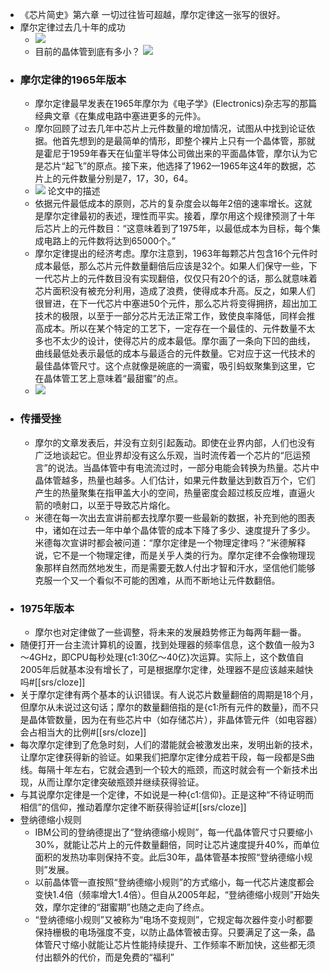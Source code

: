 - 《芯片简史》第六章 一切过往皆可超越，摩尔定律这一张写的很好。
- 摩尔定律过去几十年的成功
    - ![](https://firebasestorage.googleapis.com/v0/b/firescript-577a2.appspot.com/o/imgs%2Fapp%2Fxinyiheng%2F6Q1bisvl1l.png?alt=media&token=5db448c8-fb18-4e8a-ae53-5e6d84594fb9)
    - 目前的晶体管到底有多小？
![](https://firebasestorage.googleapis.com/v0/b/firescript-577a2.appspot.com/o/imgs%2Fapp%2Fxinyiheng%2FPHzlqF8UGw.png?alt=media&token=96b87a7d-5fee-4655-b1e3-7b354b89e333)
- ### 摩尔定律的1965年版本
    - 摩尔定律最早发表在1965年摩尔为《电子学》(Electronics)杂志写的那篇经典文章《在集成电路中塞进更多的元件》。
    - 摩尔回顾了过去几年中芯片上元件数量的增加情况，试图从中找到论证依据。他首先想到的是最简单的情形，即整个裸片上只有一个晶体管，那就是霍尼于1959年春天在仙童半导体公司做出来的平面晶体管，摩尔认为它是芯片“起飞”的原点。接下来，他选择了1962—1965年这4年的数据，芯片上的元件数量分别是7，17，30，64。
    - ![](https://firebasestorage.googleapis.com/v0/b/firescript-577a2.appspot.com/o/imgs%2Fapp%2Fxinyiheng%2FPrUnTb1E-X.png?alt=media&token=68984d88-09b6-4f01-a77d-31180b9db80d)
论文中的描述
    - 依据元件最低成本的原则，芯片的复杂度会以每年2倍的速率增长。这就是摩尔定律最初的表述，理性而平实。接着，摩尔用这个规律预测了十年后芯片上的元件数目：“这意味着到了1975年，以最低成本为目标，每个集成电路上的元件数将达到65000个。”
    - 摩尔定律提出的经济考虑。摩尔注意到，1963年每颗芯片包含16个元件时成本最低，那么芯片元件数量翻倍后应该是32个。如果人们保守一些，下一代芯片上的元件数目没有实现翻倍，仅仅只有20个的话，那么就意味着芯片面积没有被充分利用，造成了浪费，使得成本升高。反之，如果人们很冒进，在下一代芯片中塞进50个元件，那么芯片将变得拥挤，超出加工技术的极限，以至于一部分芯片无法正常工作，致使良率降低，同样会推高成本。所以在某个特定的工艺下，一定存在一个最佳的、元件数量不太多也不太少的设计，使得芯片的成本最低。摩尔画了一条向下凹的曲线，曲线最低处表示最低的成本与最适合的元件数量。它对应于这一代技术的最佳晶体管尺寸。这个点就像是碗底的一滴蜜，吸引蚂蚁聚集到这里，它在晶体管工艺上意味着“最甜蜜”的点。
    - ![](https://firebasestorage.googleapis.com/v0/b/firescript-577a2.appspot.com/o/imgs%2Fapp%2Fxinyiheng%2FC1DdKp1tXE.png?alt=media&token=07b1d41f-8a48-4b49-9580-229b2aee7063)
- ### 传播受挫
    - 摩尔的文章发表后，并没有立刻引起轰动。即使在业界内部，人们也没有广泛地谈起它。但业界却没有这么乐观，当时流传着一个芯片的“厄运预言”的说法。当晶体管中有电流流过时，一部分电能会转换为热量。芯片中晶体管越多，热量也越多。人们估计，如果元件数量达到数百万个，它们产生的热量聚集在指甲盖大小的空间，热量密度会超过核反应堆，直逼火箭的喷射口，以至于导致芯片熔化。
    - 米德在每一次出去宣讲前都去找摩尔要一些最新的数据，补充到他的图表中，诸如在过去一年中单个晶体管的成本下降了多少、速度提升了多少。米德每次宣讲时都会被问道：“摩尔定律是一个物理定律吗？”米德解释说，它不是一个物理定律，而是关乎人类的行为。摩尔定律不会像物理现象那样自然而然地发生，而是需要无数人付出才智和汗水，坚信他们能够克服一个又一个看似不可能的困难，从而不断地让元件数翻倍。
- ### 1975年版本
    - 摩尔也对定律做了一些调整，将未来的发展趋势修正为每两年翻一番。
- 随便打开一台主流计算机的设置，找到处理器的频率信息，这个数值一般为3～4GHz，即CPU每秒处理{c1:30亿～40亿}次运算。实际上，这个数值自2005年后就基本没有增长了，可是根据摩尔定律，处理器不是应该越来越快吗#[[srs/cloze]]
- 关于摩尔定律有两个基本的认识错误。有人说芯片数量翻倍的周期是18个月，但摩尔从未说过这句话；摩尔的数量翻倍指的是{c1:所有元件的数量}，而不只是晶体管数量，因为在有些芯片中（如存储芯片），非晶体管元件（如电容器）会占相当大的比例#[[srs/cloze]]
- 每次摩尔定律到了危急时刻，人们的潜能就会被激发出来，发明出新的技术，让摩尔定律获得新的验证。如果我们把摩尔定律分成若干段，每一段都是S曲线。每隔十年左右，它就会遇到一个较大的瓶颈，而这时就会有一个新技术出现，从而让摩尔定律突破瓶颈并继续获得验证。
- 与其说摩尔定律是一个定律，不如说是一种{c1:信仰}。正是这种“不待证明而相信”的信仰，推动着摩尔定律不断获得验证#[[srs/cloze]]
- 登纳德缩小规则
    - IBM公司的登纳德提出了“登纳德缩小规则”，每一代晶体管尺寸只要缩小30%，就能让芯片上的元件数量翻倍，同时让芯片速度提升40%，而单位面积的发热功率则保持不变。此后30年，晶体管基本按照“登纳德缩小规则”发展。
    - 以前晶体管一直按照“登纳德缩小规则”的方式缩小，每一代芯片速度都会变快1.4倍（频率增大1.4倍）。但自从2005年起，“登纳德缩小规则”开始失效，摩尔定律的“甜蜜期”也随之走向了终点。
    - “登纳德缩小规则”又被称为“电场不变规则”，它规定每次器件变小时都要保持栅极的电场强度不变，以防止晶体管被击穿。只要满足了这一条，晶体管尺寸缩小就能让芯片性能持续提升、工作频率不断加快，这些都无须付出额外的代价，而是免费的“福利”
